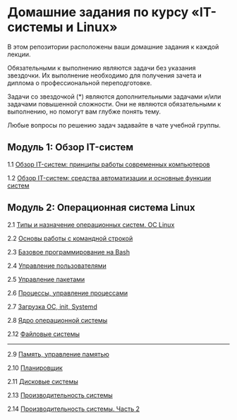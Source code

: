 
# Домашние задания по курсу «IT-системы и Linux»

В этом репозитории расположены ваши домашние задания к каждой лекции.

Обязательными к выполнению являются задачи без указания звездочки. Их выполнение необходимо для получения зачета и диплома о профессиональной переподготовке.

Задачи со звездочкой (*) являются дополнительными задачами и/или задачами повышенной сложности. Они не являются обязательными к выполнению, но помогут вам глубже понять тему.

Любые вопросы по решению задач задавайте в чате учебной группы.


## Модуль 1: Обзор IT-систем	

1.1 [Обзор IT-систем: принципы работы современных компьютеров](1-01.md)

1.2 [Обзор IT-систем: cредства автоматизации и основные функции систем](1-02.md)

## Модуль 2: Операционная система Linux	

2.1 [Типы и назначение операционных систем. ОС Linux](2-01.md)

2.2 [Основы работы с командной строкой](2-02.md)

2.3 [Базовое программирование на Bash](2-03.md)

2.4 [Управление пользователями](2-04.md)

2.5 [Управление пакетами](2-05.md)

2.6 [Процессы, управление процессами](2-06.md)

2.7 [Загрузка ОС, init, Systemd](2-07.md)

2.8 [Ядро операционной системы](2-08.md)

2.12 [Файловые системы](2-12.md)

---

2.9 [Память, управление памятью](2-09.md)

2.10 [Планировщик](2-10.md)

2.11 [Дисковые системы](2-11.md)

2.13 [Производительность системы](2-13.md)

2.14 [Производительность системы. Часть 2](2-14.md)
